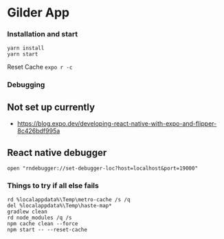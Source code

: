 # Gilder App

### Installation and start

```
yarn install
yarn start
```

Reset Cache
`expo r -c`

### Debugging

## Not set up currently

- https://blog.expo.dev/developing-react-native-with-expo-and-flipper-8c426bdf995a

## React native debugger

`open "rndebugger://set-debugger-loc?host=localhost&port=19000"`

### Things to try if all else fails

```
rd %localappdata%\Temp\metro-cache /s /q
del %localappdata%\Temp\haste-map*
gradlew clean
rd node_modules /q /s
npm cache clean --force
npm start -- --reset-cache
```
